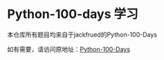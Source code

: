 # Python-100-days 学习

本仓库所有题目均来自于jackfrued的Python-100-Days

如有需要，请访问原地址：[Python-100-Days](https://github.com/jackfrued/Python-100-Days)

